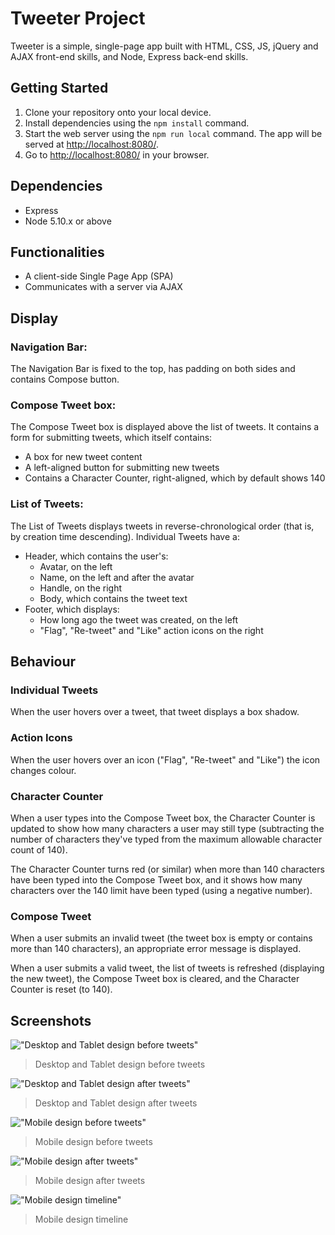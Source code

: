 # Tweeter Project

Tweeter is a simple, single-page app built with HTML, CSS, JS, jQuery and AJAX front-end skills, and Node, Express back-end skills.

## Getting Started

1. Clone your repository onto your local device.
2. Install dependencies using the `npm install` command.
3. Start the web server using the `npm run local` command. The app will be served at <http://localhost:8080/>.
4. Go to <http://localhost:8080/> in your browser.

## Dependencies

- Express
- Node 5.10.x or above


## Functionalities
- A client-side Single Page App (SPA)
- Communicates with a server via AJAX

## Display
### Navigation Bar:
The Navigation Bar is fixed to the top, has padding on both sides and contains Compose button.

### Compose Tweet box:
The Compose Tweet box is displayed above the list of tweets. It contains a form for submitting tweets, which itself contains:
- A box for new tweet content
- A left-aligned button for submitting new tweets
- Contains a Character Counter, right-aligned, which by default shows 140

### List of Tweets:
The List of Tweets displays tweets in reverse-chronological order (that is, by creation time descending).
Individual Tweets have a:
- Header, which contains the user's:
  - Avatar, on the left
  - Name, on the left and after the avatar
  - Handle, on the right
  - Body, which contains the tweet text
- Footer, which displays:
  - How long ago the tweet was created, on the left
  - "Flag", "Re-tweet" and "Like" action icons on the right

## Behaviour
### Individual Tweets
When the user hovers over a tweet, that tweet displays a box shadow.

### Action Icons
When the user hovers over an icon ("Flag", "Re-tweet" and "Like") the icon changes colour.

### Character Counter
When a user types into the Compose Tweet box, the Character Counter is updated to show how many characters a user may still type (subtracting the number of characters they've typed from the maximum allowable character count of 140).

The Character Counter turns red (or similar) when more than 140 characters have been typed into the Compose Tweet box, and it shows how many characters over the 140 limit have been typed (using a negative number).

### Compose Tweet
When a user submits an invalid tweet (the tweet box is empty or contains more than 140 characters), an appropriate error message is displayed.

When a user submits a valid tweet, the list of tweets is refreshed (displaying the new tweet), the Compose Tweet box is cleared, and the Character Counter is reset (to 140).

## Screenshots
!["Desktop and Tablet design before tweets"](https://github.com/HabonH/tweeter/blob/master/docs/Desktop-Tablet-version.png)
> Desktop and Tablet design before tweets

!["Desktop and Tablet design after tweets"](https://github.com/HabonH/tweeter/blob/master/docs/Desktop-Tablet-version1.png)
> Desktop and Tablet design after tweets


!["Mobile design before tweets"](https://github.com/HabonH/tweeter/blob/master/docs/Mobile-version1.png)
> Mobile design before tweets

!["Mobile design after tweets"](https://github.com/HabonH/tweeter/blob/master/docs/mobile-version.png)
> Mobile design after tweets

!["Mobile design timeline"](https://github.com/HabonH/tweeter/blob/master/docs/mobile-version-timeline.png)
> Mobile design timeline

